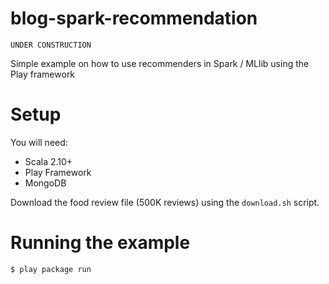 blog-spark-recommendation
=========================

```
UNDER CONSTRUCTION
```

Simple example on how to use recommenders in Spark / MLlib using the Play framework

Setup
=====

You will need:

* Scala 2.10+
* Play Framework
* MongoDB

Download the food review file (500K reviews) using the `download.sh` script.

Running the example
===================

    $ play package run